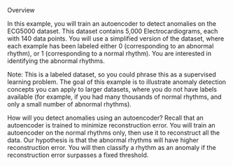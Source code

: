 Overview

In this example, you will train an autoencoder to detect anomalies on the ECG5000 dataset. This dataset contains 5,000 Electrocardiograms, each with 140 data points. You will use a simplified version of the dataset, where each example has been labeled either 0 (corresponding to an abnormal rhythm), or 1 (corresponding to a normal rhythm). You are interested in identifying the abnormal rhythms.

Note: This is a labeled dataset, so you could phrase this as a supervised learning problem. The goal of this example is to illustrate anomaly detection concepts you can apply to larger datasets, where you do not have labels available (for example, if you had many thousands of normal rhythms, and only a small number of abnormal rhythms).

How will you detect anomalies using an autoencoder? Recall that an autoencoder is trained to minimize reconstruction error. You will train an autoencoder on the normal rhythms only, then use it to reconstruct all the data. Our hypothesis is that the abnormal rhythms will have higher reconstruction error. You will then classify a rhythm as an anomaly if the reconstruction error surpasses a fixed threshold.

